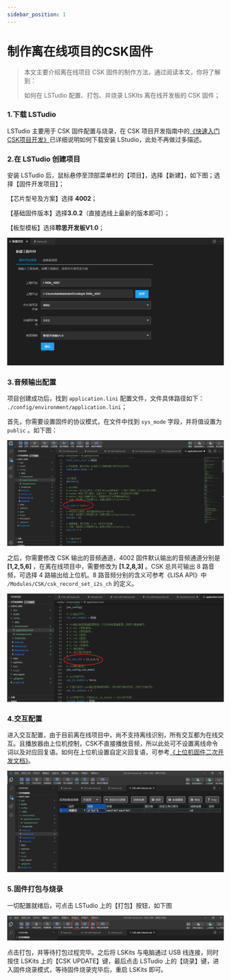 ```yaml
---
sidebar_position: 1
---
```


# 制作离在线项目的CSK固件

> 本文主要介绍离在线项目 CSK 固件的制作方法，通过阅读本文，你将了解到：
>
> 如何在 LSTudio 配置、打包、并烧录 LSKIts 离在线开发板的 CSK 固件；



### 1.下载 LSTudio

LSTudio 主要用于 CSK 固件配置与烧录，在 CSK 项目开发指南中的[《快速入门CSK项目开发》](AIsolution/ESR/Quick_start/Quick_start)已详细说明如何下载安装 LStudio，此处不再做过多描述。



### 2.在 LSTudio 创建项目

安装 LSTudio 后，鼠标悬停至顶部菜单栏的【项目】，选择【新建】，如下图；选择【固件开发项目】；

【芯片型号及方案】选择 **4002**；

【基础固件版本】选择**3.0.2**（直接选线上最新的版本即可）；

【板型模板】选择**聆思开发板V1.0**；

![](./files/Create_project.png)



### 3.音频输出配置

项目创建成功后，找到 `application.lini` 配置文件，文件具体路径如下： `./config/environment/application.lini`；

首先，你需要设置固件的协议模式，在文件中找到  `sys_mode` 字段，并将值设置为 `public`  。如下图：

![](./files/System_mode.png)

之后，你需要修改 CSK 输出的音频通道，4002 固件默认输出的音频通道分别是 **[1,2,5,6]**   ，在离在线项目中，需要修改为  **[1.2,8,3]** 。CSK 总共可输出 8 路音频，可选择 4 路输出给上位机。8 路音频分别的含义可参考《LISA API》中 `/Modules/CSK/csk_record_set_i2s_ch` 的定义。

![](./files/I2S_out_chs.png)



### 4.交互配置

进入交互配置，由于目前离在线项目中，尚不支持离线识别，所有交互都为在线交互。且播放器由上位机控制，CSK不直接播放音频，所以此处可不设置离线命令词以及对应回复语。如何在上位机设置自定义回复语，可参考[《上位机固件二次开发文档》](/AIsolution/dsp/firmware_development/xr872_evs)。

![](./files/interact.png)



### 5.固件打包与烧录

一切配置就绪后，可点击 LSTudio 上的【打包】按钮，如下图

![](./files/packaging.png)

点击打包，并等待打包过程完毕。之后将 LSKits 与电脑通过 USB 线连接，同时按住 LSKits 上的【CSK UPDATE】键，最后点击 LSTudio 上的【烧录】键，进入固件烧录模式，等待固件烧录完毕后，重启 LSKits 即可。
